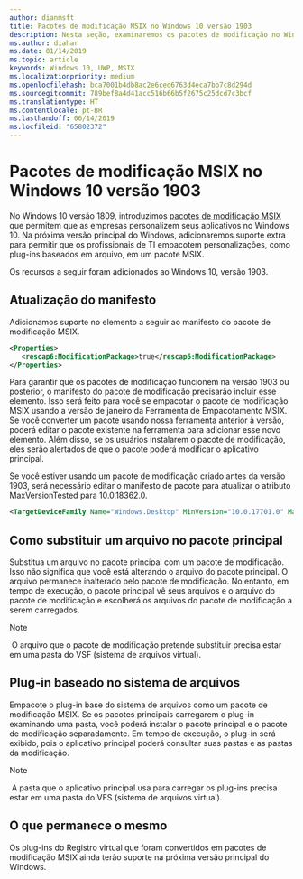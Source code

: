 ```yaml
---
author: dianmsft
title: Pacotes de modificação MSIX no Windows 10 versão 1903
description: Nesta seção, examinaremos os pacotes de modificação no Windows 10 Atualização 1903
ms.author: diahar
ms.date: 01/14/2019
ms.topic: article
keywords: Windows 10, UWP, MSIX
ms.localizationpriority: medium
ms.openlocfilehash: bca7001b4db8ac2e6ced6763d4eca7bb7c8d294d
ms.sourcegitcommit: 789bef8a4d41acc516b66b5f2675c25dcd7c3bcf
ms.translationtype: HT
ms.contentlocale: pt-BR
ms.lasthandoff: 06/14/2019
ms.locfileid: "65802372"
---
```

# <a name="msix-modification-packages-on-windows-10-version-1903"></a>Pacotes de modificação MSIX no Windows 10 versão 1903
 
No Windows 10 versão 1809, introduzimos [pacotes de modificação MSIX](modification-packages.md) que permitem que as empresas personalizem seus aplicativos no Windows 10. Na próxima versão principal do Windows, adicionaremos suporte extra para permitir que os profissionais de TI empacotem personalizações, como plug-ins baseados em arquivo, em um pacote MSIX. 

Os recursos a seguir foram adicionados ao Windows 10, versão 1903.

## <a name="manifest-update"></a>Atualização do manifesto
Adicionamos suporte no elemento a seguir ao manifesto do pacote de modificação MSIX.

```xml
<Properties>
   <rescap6:ModificationPackage>true</rescap6:ModificationPackage>
</Properties>
```

Para garantir que os pacotes de modificação funcionem na versão 1903 ou posterior, o manifesto do pacote de modificação precisarão incluir esse elemento. Isso será feito para você se empacotar o pacote de modificação MSIX usando a versão de janeiro da Ferramenta de Empacotamento MSIX. Se você converter um pacote usando nossa ferramenta anterior à versão, poderá editar o pacote existente na ferramenta para adicionar esse novo elemento. Além disso, se os usuários instalarem o pacote de modificação, eles serão alertados de que o pacote poderá modificar o aplicativo principal.

Se você estiver usando um pacote de modificação criado antes da versão 1903, será necessário editar o manifesto de pacote para atualizar o atributo MaxVersionTested para 10.0.18362.0.

```xml
<TargetDeviceFamily Name="Windows.Desktop" MinVersion="10.0.17701.0" MaxVersionTested="10.0.18362.0" />
```

## <a name="overriding-a-file-in-the-main-package"></a>Como substituir um arquivo no pacote principal
Substitua um arquivo no pacote principal com um pacote de modificação. Isso não significa que você está alterando o arquivo do pacote principal. O arquivo permanece inalterado pelo pacote de modificação. No entanto, em tempo de execução, o pacote principal vê seus arquivos e o arquivo do pacote de modificação e escolherá os arquivos do pacote de modificação a serem carregados. 

> [!NOTE]
> O arquivo que o pacote de modificação pretende substituir precisa estar em uma pasta do VSF (sistema de arquivos virtual). 

## <a name="file-system-based-plug-in"></a>Plug-in baseado no sistema de arquivos
Empacote o plug-in base do sistema de arquivos como um pacote de modificação MSIX. Se os pacotes principais carregarem o plug-in examinando uma pasta, você poderá instalar o pacote principal e o pacote de modificação separadamente. Em tempo de execução, o plug-in será exibido, pois o aplicativo principal poderá consultar suas pastas e as pastas da modificação. 

> [!NOTE]
> A pasta que o aplicativo principal usa para carregar os plug-ins precisa estar em uma pasta do VFS (sistema de arquivos virtual).  

## <a name="what-remains-the-same"></a>O que permanece o mesmo
Os plug-ins do Registro virtual que foram convertidos em pacotes de modificação MSIX ainda terão suporte na próxima versão principal do Windows. 


